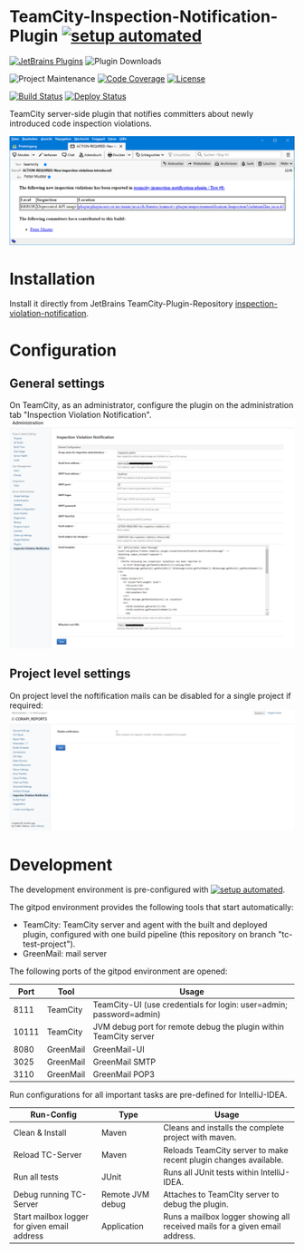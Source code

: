 # TeamCity-Inspection-Notification-Plugin [![setup automated][gitpod-shield]][gitpod]
[![JetBrains Plugins][jetbrains-plugin-release-shield]][jetbrains-plugin]
![Plugin Downloads][jetbrains-plugin-download-shield]

![Project Maintenance][maintenance-shield]
[![Code Coverage][codecov-shield]][codecov]
[![License][license-shield]][license]

[![Build Status][build-status-shield]][build-status]
[![Deploy Status][deploy-status-shield]][deploy-status]

TeamCity server-side plugin that notifies committers about newly introduced code inspection violations.

![Screen shot of app](images/email.png "Screen shot of the notification")

# Installation

Install it directly from JetBrains TeamCity-Plugin-Repository [inspection-violation-notification][jetbrains-plugin].

# Configuration

## General settings
On TeamCity, as an administrator, configure the plugin on the administration tab "Inspection Violation Notification".
![Screen shot of app](images/general-settings.png "Genral settings page")

## Project level settings
On project level the noftification mails can be disabled for a single project if required:
![Screen shot of app](images/project-settings.png "Project settings page")

# Development
The development environment is pre-configured with [![setup automated][gitpod-shield]][gitpod].

The gitpod environment provides the following tools that start automatically:
* TeamCity: TeamCity server and agent with the built and deployed plugin, configured with one build pipeline (this repository on branch "tc-test-project").
* GreenMail: mail server

The following ports of the gitpod environment are opened:

| Port  | Tool      | Usage                                                               |
|-------|-----------|---------------------------------------------------------------------|
| 8111  | TeamCity  | TeamCity-UI (use credentials for login: user=admin; password=admin) |
| 10111 | TeamCity  | JVM debug port for remote debug the plugin within TeamCity server   |
| 8080  | GreenMail | GreenMail-UI                                                        |
| 3025  | GreenMail | GreenMail SMTP                                                      |
| 3110  | GreenMail | GreenMail POP3                                                      |

Run configurations for all important tasks are pre-defined for IntelliJ-IDEA.

| Run-Config                                   | Type             | Usage                                                                       |
|----------------------------------------------|------------------|-----------------------------------------------------------------------------|
| Clean & Install                              | Maven            | Cleans and installs the complete project with maven.                        |
| Reload TC-Server                             | Maven            | Reloads TeamCity server to make recent plugin changes available.            |
| Run all tests                                | JUnit            | Runs all JUnit tests within IntelliJ-IDEA.                                  |
| Debug running TC-Server                      | Remote JVM debug | Attaches to TeamCIty server to debug the plugin.                            |
| Start mailbox logger for given email address | Application      | Runs a mailbox logger showing all received mails for a given email address. |

[gitpod-shield]: https://img.shields.io/badge/Gitpod-ready_to_code-orange?logo=gitpod
[gitpod]: https://gitpod.io/from-referrer/
[maintenance-shield]: https://img.shields.io/maintenance/yes/2022.svg
[license-shield]: https://img.shields.io/github/license/frimtec/teamcity-inspection-notification-plugin.svg
[license]: https://opensource.org/licenses/Apache-2.0
[build-status-shield]: https://github.com/frimtec/teamcity-inspection-notification-plugin/workflows/Build/badge.svg
[build-status]: https://github.com/frimtec/teamcity-inspection-notification-plugin/actions?query=workflow%3ABuild
[deploy-status-shield]: https://github.com/frimtec/teamcity-inspection-notification-plugin/workflows/Deploy%20release/badge.svg
[deploy-status]: https://github.com/frimtec/teamcity-inspection-notification-plugin/actions?query=workflow%3A%22Deploy+release%22
[codecov-shield]: https://codecov.io/gh/frimtec/teamcity-inspection-notification-plugin/branch/master/graph/badge.svg?token=PA2AUVHJNI
[codecov]: https://codecov.io/gh/frimtec/teamcity-inspection-notification-plugin
[jetbrains-plugin-release-shield]: https://img.shields.io/jetbrains/plugin/v/12382
[jetbrains-plugin-download-shield]: https://img.shields.io/jetbrains/plugin/d/12382
[jetbrains-plugin]: https://plugins.jetbrains.com/plugin/12382-inspection-violation-notification
